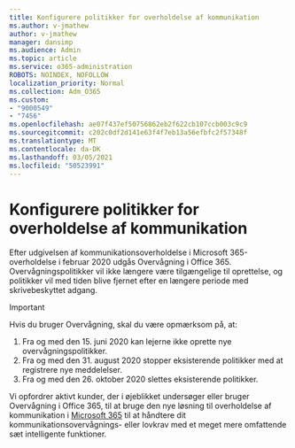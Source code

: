 ```yaml
---
title: Konfigurere politikker for overholdelse af kommunikation
ms.author: v-jmathew
author: v-jmathew
manager: dansimp
ms.audience: Admin
ms.topic: article
ms.service: o365-administration
ROBOTS: NOINDEX, NOFOLLOW
localization_priority: Normal
ms.collection: Adm_O365
ms.custom:
- "9000549"
- "7456"
ms.openlocfilehash: ae07f437ef50756862eb2f622cb107ccb003c9c9
ms.sourcegitcommit: c202c0df2d141e63f4f7eb13a56efbfc2f57348f
ms.translationtype: MT
ms.contentlocale: da-DK
ms.lasthandoff: 03/05/2021
ms.locfileid: "50523991"
---
```

# <a name="configure-communication-compliance-policies"></a>Konfigurere politikker for overholdelse af kommunikation

Efter udgivelsen af kommunikationsoverholdelse i Microsoft 365-overholdelse i februar 2020 udgås Overvågning i Office 365. Overvågningspolitikker vil ikke længere være tilgængelige til oprettelse, og politikker vil med tiden blive fjernet efter en længere periode med skrivebeskyttet adgang.

> [!IMPORTANT]
> Hvis du bruger Overvågning, skal du være opmærksom på, at:
>
> 1. Fra og med den 15. juni 2020 kan lejerne ikke oprette nye overvågningspolitikker.
> 2. Fra og med den 31. august 2020 stopper eksisterende politikker med at registrere nye meddelelser.
> 3. Fra og med den 26. oktober 2020 slettes eksisterende politikker.

Vi opfordrer aktivt kunder, der i øjeblikket undersøger eller bruger Overvågning i Office 365, til at bruge den nye løsning til overholdelse af kommunikation i [Microsoft 365](https://go.microsoft.com/fwlink/?linkid=2128593) til at håndtere dit kommunikationsovervågnings- eller lovkrav med et meget mere omfattende sæt intelligente funktioner.
